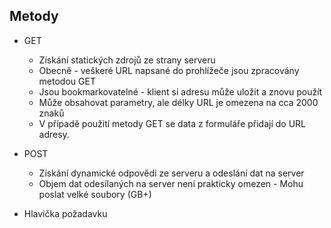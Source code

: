   

## Metody

  

- GET
    - Získání statických zdrojů ze strany serveru
    - Obecně - veškeré URL napsané do prohlížeče jsou zpracovány metodou GET
    - Jsou bookmarkovatelné - klient si adresu může uložit a znovu použít
    - Může obsahovat parametry, ale délky URL je omezena na cca 2000 znaků
    - V případě použití metody GET se data z formuláře přidají do URL adresy.
    
- POST
    
    - Získání dynamické odpovědi ze serveru a odeslání dat na server
    - Objem dat odesílaných na server není prakticky omezen - Mohu poslat velké soubory (GB+)
    
      
    
- Hlavička požadavku